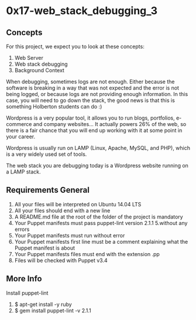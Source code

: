 # 0x17-web_stack_debugging_3

## Concepts
For this project, we expect you to look at these concepts:

1. Web Server
2. Web stack debugging
3. Background Context


When debugging, sometimes logs are not enough. Either because the software is breaking in a way that was not expected and the error is not being logged, or because logs are not providing enough information. In this case, you will need to go down the stack, the good news is that this is something Holberton students can do :)

Wordpress is a very popular tool, it allows you to run blogs, portfolios, e-commerce and company websites… It actually powers 26% of the web, so there is a fair chance that you will end up working with it at some point in your career.

Wordpress is usually run on LAMP (Linux, Apache, MySQL, and PHP), which is a very widely used set of tools.

The web stack you are debugging today is a Wordpress website running on a LAMP stack.

## Requirements General
1. All your files will be interpreted on Ubuntu 14.04 LTS
2. All your files should end with a new line
3. A README.md file at the root of the folder of the project is mandatory
4. Your Puppet manifests must pass puppet-lint version 2.1.1 5.without any errors
5. Your Puppet manifests must run without error
6. Your Puppet manifests first line must be a comment explaining what the Puppet manifest is about
7. Your Puppet manifests files must end with the extension .pp
8. Files will be checked with Puppet v3.4

## More Info
Install puppet-lint
1. $ apt-get install -y ruby
2. $ gem install puppet-lint -v 2.1.1